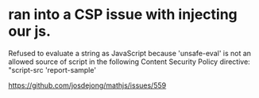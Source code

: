 
# ran into a CSP issue with injecting our js.

Refused to evaluate a string as JavaScript because 'unsafe-eval' is not an allowed source of script in the following Content Security Policy directive: "script-src 'report-sample'

https://github.com/josdejong/mathjs/issues/559
